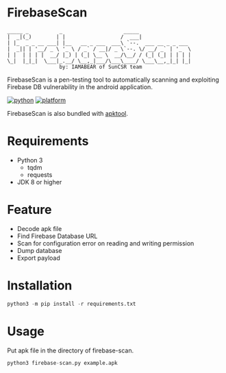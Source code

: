 # FirebaseScan
```
_____ _          _                    _____                 
|  _|(_)        | |                  /  ___|                
| |_  _ _ __ ___| |__   __ _ ___  ___\ `--.  ___ __ _ _ ___ 
|  _|| | '__/ _ \ '_ \ / _` / __|/ _ \`--. \/ __/ _` | '_  \
| |  | | | |  __/ |_) | (_| \__ \  __/\__/ / (_| (_| | | | |
\_|  |_|_|  \___|_.__/ \__,_|___/\___\____/ \___\__,_|_| |_|
                 by: IAMABEAR of SunCSR team
```
FirebaseScan is a pen-testing tool to automatically scanning and exploiting Firebase DB vulnerability in the android application.

[![python](https://img.shields.io/badge/python-3-blue.svg?logo=python&labelColor=yellow)](https://www.python.org/downloads/)
[![platform](https://img.shields.io/badge/platform-linux%2Fwindows-green.svg)](https://github.com/NhatTranMinh99/Firebase-Scan/)

FirebaseScan is also bundled with [apktool](https://github.com/iBotPeaches/Apktool).

# Requirements
- Python 3
  - tqdm
  - requests
- JDK 8 or higher

# Feature
- Decode apk file
- Find Firebase Database URL
- Scan for configuration error on reading and writing permission
- Dump database
- Export payload

# Installation
```python
python3 -m pip install -r requirements.txt
```

# Usage
Put apk file in the directory of firebase-scan.
```python
python3 firebase-scan.py example.apk
```
